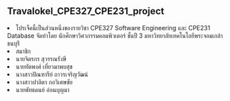 <h2>Travalokel_CPE327_CPE231_project</h2>
<li>โปรเจ็คนี้เป็นส่วนหนึ่งของรายวิชา CPE327 Software Engineering และ CPE231 Database จัดทำโดย นักศึกษาวิศวกรรมคอมพิวเตอร์ ชั้นปี 3 มหาวิทยาลัยเทคโนโลยีพระจอมเกล้าธนบุรี</li>
<li>สมาชิก</li>
<li>นายจิตรกร             สุวรรณรังษี</li>
<li>นายทัตพงศ์		        เที่ยวมาพบสุข</li>
<li>นางสาวปัณฑารีย์     	 ถาวรเจริญวัฒน์</li>
<li>นางสาวปาลิตา        	กอวิเศษชัย</li>
<li>นายพัทธดนย์          	อ่อนบุญมา</li>
